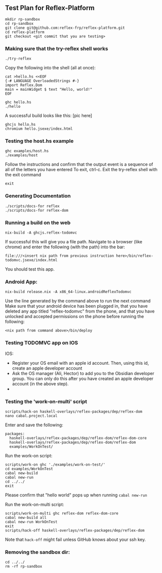 ## Test Plan for Reflex-Platform
```
mkdir rp-sandbox
cd rp-sandbox
git clone git@github.com:reflex-frp/reflex-platform.git
cd reflex-platform
git checkout <git commit that you are testing>
```
### Making sure that the try-reflex shell works
```
./try-reflex
```
Copy the following into the shell (all at once):
```
cat >hello.hs <<EOF
{-# LANGUAGE OverloadedStrings #-}
import Reflex.Dom
main = mainWidget $ text "Hello, world!"
EOF
```
```
ghc hello.hs
./hello
```
A successful build looks like this:
[pic here]

```
ghcjs hello.hs
chromium hello.jsexe/index.html
```

### Testing the host.hs example
```
ghc examples/host.hs
./examples/host
```
Follow the instructions and confirm that the output event is a sequence of all of the letters you have entered
To exit, ctrl-c. 
Exit the try-reflex shell with the exit command
```
exit
```

### Generating Documentation
```
./scripts/docs-for reflex
./scripts/docs-for reflex-dom
```

### Running a build on the web
```
nix-build -A ghcjs.reflex-todomvc
```
If successful this will give you a file path. Navigate to a browser (like chrome) and enter the following (with the path) into the bar:
```
file:///<insert nix path from previous instruction here>/bin/reflex-todomvc.jsexe/index.html
```
You should test this app. 

### Android App:
```
nix-build release.nix -A x86_64-linux.androidReflexTodomvc
```
Use the line generated by the command above to run the next command
Make sure that your android device has been plugged in, that you have deleted any app titled "reflex-todomvc" from the phone, and that you have unlocked and accepted permissions on the phone before running the following:
```
<nix path from command above>/bin/deploy
```
### Testing TODOMVC app on IOS
IOS:
  - Register your OS email with an apple id account. Then, using this id, create an apple developer account
  - Ask the OS manager (Ali, Hector) to add you to the Obsidian developer group. You can only do this after you have 
    created an apple developer account (in the above step).
  - 

### Testing the 'work-on-multi' script
```
scripts/hack-on haskell-overlays/reflex-packages/dep/reflex-dom
nano cabal.project.local
```
Enter and save the following:
```
packages:
  haskell-overlays/reflex-packages/dep/reflex-dom/reflex-dom-core
  haskell-overlays/reflex-packages/dep/reflex-dom/reflex-dom
  examples/WorkOnTest/
```

Run the work-on script:
```
scripts/work-on ghc './examples/work-on-test/'
cd examples/WorkOnTest
cabal new-build
cabal new-run
cd ../../
exit
```
Please confirm that "hello world" pops up when running `cabal new-run`

Run the work-on-multi script:
```
scripts/work-on-multi ghc reflex-dom reflex-dom-core
cabal new-build all
cabal new-run WorkOnTest
exit
scripts/hack-off haskell-overlays/reflex-packages/dep/reflex-dom
```
Note that `hack-off` might fail unless GitHub knows about your ssh key. 

### Removing the sandbox dir:
```
cd ../../
rm -rf rp-sandbox
```
